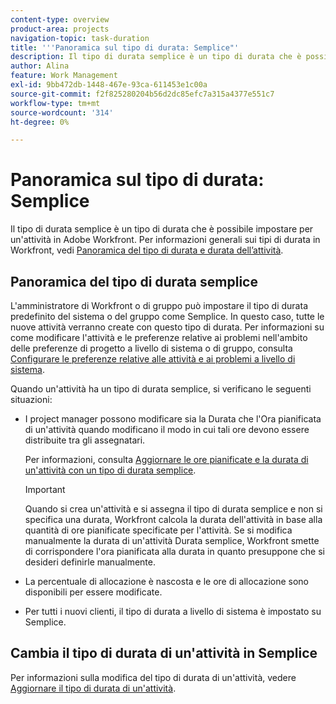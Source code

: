 ```yaml
---
content-type: overview
product-area: projects
navigation-topic: task-duration
title: '''Panoramica sul tipo di durata: Semplice"'
description: Il tipo di durata semplice è un tipo di durata che è possibile impostare per un'attività in Adobe Workfront. Per informazioni generali sui tipi di durata in Workfront, consulta Panoramica sulla durata e sul tipo di durata dell’attività.
author: Alina
feature: Work Management
exl-id: 9bb472db-1448-467e-93ca-611453e1c00a
source-git-commit: f2f825280204b56d2dc85efc7a315a4377e551c7
workflow-type: tm+mt
source-wordcount: '314'
ht-degree: 0%

---
```


# Panoramica sul tipo di durata: Semplice

Il tipo di durata semplice è un tipo di durata che è possibile impostare per un&#39;attività in Adobe Workfront. Per informazioni generali sui tipi di durata in Workfront, vedi [Panoramica del tipo di durata e durata dell’attività](../../../manage-work/tasks/taskdurtn/task-duration-and-duration-type.md).

## Panoramica del tipo di durata semplice

L&#39;amministratore di Workfront o di gruppo può impostare il tipo di durata predefinito del sistema o del gruppo come Semplice. In questo caso, tutte le nuove attività verranno create con questo tipo di durata. Per informazioni su come modificare l&#39;attività e le preferenze relative ai problemi nell&#39;ambito delle preferenze di progetto a livello di sistema o di gruppo, consulta [Configurare le preferenze relative alle attività e ai problemi a livello di sistema](../../../administration-and-setup/set-up-workfront/configure-system-defaults/set-task-issue-preferences.md).

Quando un&#39;attività ha un tipo di durata semplice, si verificano le seguenti situazioni:

* I project manager possono modificare sia la Durata che l&#39;Ora pianificata di un&#39;attività quando modificano il modo in cui tali ore devono essere distribuite tra gli assegnatari.

   Per informazioni, consulta [Aggiornare le ore pianificate e la durata di un&#39;attività con un tipo di durata semplice](../../../manage-work/tasks/taskdurtn/update-planned-hours-duration-for-simple-duration-task.md).

   >[!IMPORTANT]
   >
   >Quando si crea un&#39;attività e si assegna il tipo di durata semplice e non si specifica una durata, Workfront calcola la durata dell&#39;attività in base alla quantità di ore pianificate specificate per l&#39;attività. Se si modifica manualmente la durata di un&#39;attività Durata semplice, Workfront smette di corrispondere l&#39;ora pianificata alla durata in quanto presuppone che si desideri definirle manualmente.

* La percentuale di allocazione è nascosta e le ore di allocazione sono disponibili per essere modificate.
* Per tutti i nuovi clienti, il tipo di durata a livello di sistema è impostato su Semplice.

## Cambia il tipo di durata di un&#39;attività in Semplice

Per informazioni sulla modifica del tipo di durata di un&#39;attività, vedere [Aggiornare il tipo di durata di un&#39;attività](../../../manage-work/tasks/taskdurtn/update-duration-type-of-task.md).

<!--
<p data-mc-conditions="QuicksilverOrClassic.Draft mode">(NOTE: replaced with new article linked above)</p>
-->

<!--
<ol data-mc-conditions="QuicksilverOrClassic.Draft mode">
<li value="1">Go to a task for which you want to change the Duration Type.</li>
<li value="2"> <p data-mc-conditions="QuicksilverOrClassic.Quicksilver">Click <strong>Task Details</strong> in the left panel, then in the Overview area double click <strong>Duration Type</strong>. </p> </li>
<li value="3"> <p>Select <strong>Simple</strong> from the drop-down menu.</p> </li>
<li value="4">Click <strong>Save</strong> <strong>Changes</strong><strong>.</strong></li>
</ol>
-->

